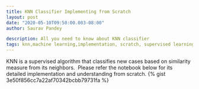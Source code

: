 ```yaml
---
title: KNN Classifier Implementing from Scratch
layout: post
date: "2020-05-10T09:50:00.003-08:00"
author: Saurav Pandey

description: All you need to know about KNN classifier
tags: knn,machine learning,implementation, scratch, supervised learning
---
```

KNN is a supervised algorithm that classifies new cases based on similarity measure from its neighbors. 
Please refer the notebook below for its detailed implementation and understanding from scratch.
{% gist 3e50f856cc7a22af70342bcbb79731fa %}
